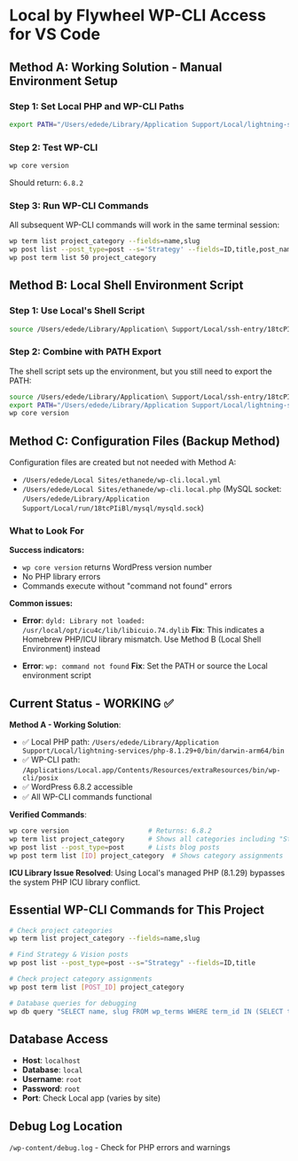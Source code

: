 # Local by Flywheel WP-CLI Access for VS Code

## Method A: Working Solution - Manual Environment Setup

### Step 1: Set Local PHP and WP-CLI Paths
```bash
export PATH="/Users/edede/Library/Application Support/Local/lightning-services/php-8.1.29+0/bin/darwin-arm64/bin:/Applications/Local.app/Contents/Resources/extraResources/bin/wp-cli/posix:$PATH"
```

### Step 2: Test WP-CLI
```bash
wp core version
```
Should return: `6.8.2`

### Step 3: Run WP-CLI Commands
All subsequent WP-CLI commands will work in the same terminal session:
```bash
wp term list project_category --fields=name,slug
wp post list --post_type=post --s='Strategy' --fields=ID,title,post_name
wp post term list 50 project_category
```

## Method B: Local Shell Environment Script

### Step 1: Use Local's Shell Script
```bash
source /Users/edede/Library/Application\ Support/Local/ssh-entry/18tcPIiBl.sh
```

### Step 2: Combine with PATH Export
The shell script sets up the environment, but you still need to export the PATH:
```bash
source /Users/edede/Library/Application\ Support/Local/ssh-entry/18tcPIiBl.sh
export PATH="/Users/edede/Library/Application Support/Local/lightning-services/php-8.1.29+0/bin/darwin-arm64/bin:/Applications/Local.app/Contents/Resources/extraResources/bin/wp-cli/posix:$PATH"
wp core version
```

## Method C: Configuration Files (Backup Method)

Configuration files are created but not needed with Method A:
- `/Users/edede/Local Sites/ethanede/wp-cli.local.yml`
- `/Users/edede/Local Sites/ethanede/wp-cli.local.php` (MySQL socket: `/Users/edede/Library/Application Support/Local/run/18tcPIiBl/mysql/mysqld.sock`)

### What to Look For

**Success indicators:**
- `wp core version` returns WordPress version number
- No PHP library errors
- Commands execute without "command not found" errors

**Common issues:**
- **Error**: `dyld: Library not loaded: /usr/local/opt/icu4c/lib/libicuio.74.dylib`
  **Fix**: This indicates a Homebrew PHP/ICU library mismatch. Use Method B (Local Shell Environment) instead

- **Error**: `wp: command not found` 
  **Fix**: Set the PATH or source the Local environment script

## Current Status - WORKING ✅

**Method A - Working Solution**:
- ✅ Local PHP path: `/Users/edede/Library/Application Support/Local/lightning-services/php-8.1.29+0/bin/darwin-arm64/bin`
- ✅ WP-CLI path: `/Applications/Local.app/Contents/Resources/extraResources/bin/wp-cli/posix`
- ✅ WordPress 6.8.2 accessible
- ✅ All WP-CLI commands functional

**Verified Commands**:
```bash
wp core version                    # Returns: 6.8.2
wp term list project_category      # Shows all categories including "Strategy &amp; Vision"
wp post list --post_type=post      # Lists blog posts
wp post term list [ID] project_category  # Shows category assignments
```

**ICU Library Issue Resolved**: Using Local's managed PHP (8.1.29) bypasses the system PHP ICU library conflict.

## Essential WP-CLI Commands for This Project

```bash
# Check project categories
wp term list project_category --fields=name,slug

# Find Strategy & Vision posts  
wp post list --post_type=post --s="Strategy" --fields=ID,title

# Check project category assignments
wp post term list [POST_ID] project_category

# Database queries for debugging
wp db query "SELECT name, slug FROM wp_terms WHERE term_id IN (SELECT term_id FROM wp_term_taxonomy WHERE taxonomy = 'project_category')"
```

## Database Access

- **Host**: `localhost`
- **Database**: `local` 
- **Username**: `root`
- **Password**: `root`
- **Port**: Check Local app (varies by site)

## Debug Log Location

`/wp-content/debug.log` - Check for PHP errors and warnings